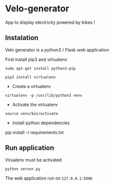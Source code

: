 # Velo-generator
App to display electricity powered by bikes !

## Instalation

Velo generator is a python3 / Flask web application

First install pip3 and virtualenv

`sudo apt-get install python3-pip`

`pip3 install virtualenv`

- Create a virtualenv

`virtualenv -p /usr/lib/python3 venv`

- Activate the virtualenv

`source venv/bin/activate`

- Install python dependencies

pip install -r requirements.txt

## Run application

Virualenv must be activated

`python server.py`

The web application run on `127.0.0.1:5006`
